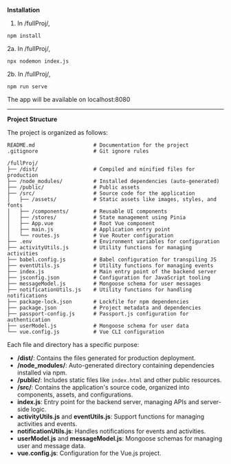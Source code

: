 **Installation**

1. In /fullProj/,

```
npm install
```
2a. In /fullProj/,

```
npx nodemon index.js
```

2b. In /fullProj/, 

```
npm run serve
```

The app will be available on localhost:8080

--------------------------

**Project Structure**

The project is organized as follows:

```
README.md                   # Documentation for the project
.gitignore                  # Git ignore rules

/fullProj/
├── /dist/                  # Compiled and minified files for production
├── /node_modules/          # Installed dependencies (auto-generated)
├── /public/                # Public assets
├── /src/                   # Source code for the application
│   ├── /assets/            # Static assets like images, styles, and fonts
│   ├── /components/        # Reusable UI components 
│   ├── /stores/            # State management using Pinia
│   ├── App.vue             # Root Vue component
│   ├── main.js             # Application entry point
│   └── routes.js           # Vue Router configuration
├── .env                    # Environment variables for configuration
├── activityUtils.js        # Utility functions for managing activities
├── babel.config.js         # Babel configuration for transpiling JS
├── eventUtils.js           # Utility functions for managing events
├── index.js                # Main entry point of the backend server
├── jsconfig.json           # Configuration for JavaScript tooling
├── messageModel.js         # Mongoose schema for user messages
├── notificationUtils.js    # Utility functions for handling notifications
├── package-lock.json       # Lockfile for npm dependencies
├── package.json            # Project metadata and dependencies
├── passport-config.js      # Passport.js configuration for authentication
├── userModel.js            # Mongoose schema for user data
└── vue.config.js           # Vue CLI configuration
```

Each file and directory has a specific purpose:

- **/dist/**: Contains the files generated for production deployment.
- **/node_modules/**: Auto-generated directory containing dependencies installed via npm.
- **/public/**: Includes static files like `index.html` and other public resources.
- **/src/**: Contains the application's source code, organized into components, assets, and configurations.
- **index.js**: Entry point for the backend server, managing APIs and server-side logic.
- **activityUtils.js** and **eventUtils.js**: Support functions for managing activities and events.
- **notificationUtils.js**: Handles notifications for events and activities.
- **userModel.js** and **messageModel.js**: Mongoose schemas for managing user and message data.
- **vue.config.js**: Configuration for the Vue.js project.